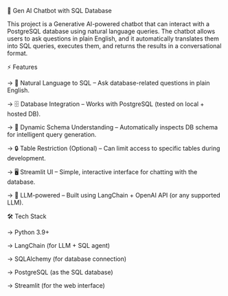 🧠 Gen AI Chatbot with SQL Database

This project is a Generative AI-powered chatbot that can interact with a PostgreSQL database using natural language queries.
The chatbot allows users to ask questions in plain English, and it automatically translates them into SQL queries, executes them, and returns the results in a conversational format.


⚡ Features

-> 💬 Natural Language to SQL – Ask database-related questions in plain English.

-> 🗄️ Database Integration – Works with PostgreSQL (tested on local + hosted DB).

-> 🎯 Dynamic Schema Understanding – Automatically inspects DB schema for intelligent query generation.

-> 🔒 Table Restriction (Optional) – Can limit access to specific tables during development.

-> 🖥️ Streamlit UI – Simple, interactive interface for chatting with the database.

-> 🤖 LLM-powered – Built using LangChain + OpenAI API (or any supported LLM).


🛠️ Tech Stack

-> Python 3.9+

-> LangChain (for LLM + SQL agent)

-> SQLAlchemy (for database connection)

-> PostgreSQL (as the SQL database)

-> Streamlit (for the web interface)